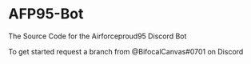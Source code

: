 # AFP95-Bot
The Source Code for the Airforceproud95 Discord Bot

To get started request a branch from @BifocalCanvas#0701 on Discord
